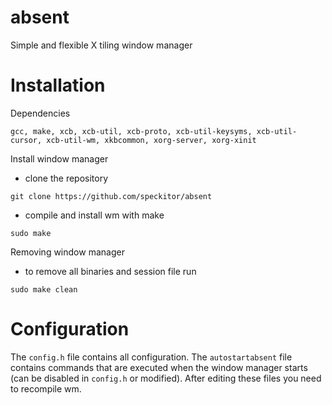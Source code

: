 # absent
Simple and flexible X tiling window manager

# Installation

Dependencies

```console
gcc, make, xcb, xcb-util, xcb-proto, xcb-util-keysyms, xcb-util-cursor, xcb-util-wm, xkbcommon, xorg-server, xorg-xinit
```

Install window manager

- clone the repository 

```console
git clone https://github.com/speckitor/absent
```

- compile and install wm with make

```console
sudo make
```

Removing window manager

- to remove all binaries and session file run

```console
sudo make clean
```

# Configuration
The `config.h` file contains all configuration. The `autostartabsent` file contains commands that are executed when the window manager starts (can be disabled in `config.h` or modified). After editing these files you need to recompile wm.
